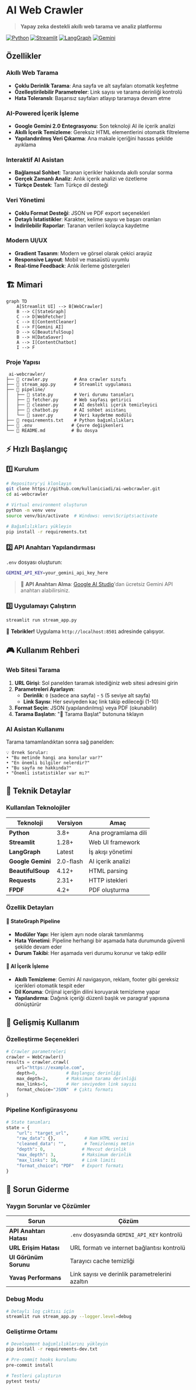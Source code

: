# AI Web Crawler

> **Yapay zeka destekli akıllı web tarama ve analiz platformu**

[![Python](https://img.shields.io/badge/Python-3.8+-blue.svg)](https://python.org)
[![Streamlit](https://img.shields.io/badge/Streamlit-1.28+-red.svg)](https://streamlit.io)
[![LangGraph](https://img.shields.io/badge/LangGraph-Latest-green.svg)](https://langchain.com)
[![Gemini](https://img.shields.io/badge/Google_Gemini-2.0--flash-orange.svg)](https://ai.google.dev)

##  Özellikler

###  **Akıllı Web Tarama**
- **Çoklu Derinlik Tarama**: Ana sayfa ve alt sayfaları otomatik keşfetme
- **Özelleştirilebilir Parametreler**: Link sayısı ve tarama derinliği kontrolü
- **Hata Toleranslı**: Başarısız sayfaları atlayıp taramaya devam etme

###  **AI-Powered İçerik İşleme**
- **Google Gemini 2.0 Entegrasyonu**: Son teknoloji AI ile içerik analizi
- **Akıllı İçerik Temizleme**: Gereksiz HTML elementlerini otomatik filtreleme
- **Yapılandırılmış Veri Çıkarma**: Ana makale içeriğini hassas şekilde ayıklama

###  **Interaktif AI Asistan**
- **Bağlamsal Sohbet**: Taranan içerikler hakkında akıllı sorular sorma
- **Gerçek Zamanlı Analiz**: Anlık içerik analizi ve özetleme
- **Türkçe Destek**: Tam Türkçe dil desteği

### **Veri Yönetimi**
- **Çoklu Format Desteği**: JSON ve PDF export seçenekleri
- **Detaylı İstatistikler**: Karakter, kelime sayısı ve başarı oranları
- **İndirilebilir Raporlar**: Taranan verileri kolayca kaydetme

###  **Modern UI/UX**
- **Gradient Tasarım**: Modern ve görsel olarak çekici arayüz
- **Responsive Layout**: Mobil ve masaüstü uyumlu
- **Real-time Feedback**: Anlık ilerleme göstergeleri

## 🏗️ Mimari

```mermaid
graph TD
    A[Streamlit UI] --> B[WebCrawler]
    B --> C[StateGraph]
    C --> D[WebFetcher]
    C --> E[ContentCleaner] 
    E --> F[Gemini AI]
    D --> G[BeautifulSoup]
    B --> H[DataSaver]
    A --> I[ContentChatbot]
    I --> F
```

###  Proje Yapısı
```
 ai-webcrawler/
├── 📄 crawler.py          # Ana crawler sınıfı
├── 📄 stream_app.py       # Streamlit uygulaması
├── 📂 pipeline/
│   ├── 📄 state.py        # Veri durumu tanımları
│   ├── 📄 fetcher.py      # Web sayfası getirici
│   ├── 📄 cleaner.py      # AI destekli içerik temizleyici
│   ├── 📄 chatbot.py      # AI sohbet asistanı
│   └── 📄 saver.py        # Veri kaydetme modülü
├── 📄 requirements.txt    # Python bağımlılıkları
├── 📄 .env               # Çevre değişkenleri
└── 📄 README.md          # Bu dosya
```

## ⚡ Hızlı Başlangıç

### 1️⃣ Kurulum

```bash
# Repository'yi klonlayın
git clone https://github.com/kullaniciadi/ai-webcrawler.git
cd ai-webcrawler

# Virtual environment oluşturun
python -m venv venv
source venv/bin/activate  # Windows: venv\Scripts\activate

# Bağımlılıkları yükleyin
pip install -r requirements.txt
```

### 2️⃣ API Anahtarı Yapılandırması

`.env` dosyası oluşturun:

```bash
GEMINI_API_KEY=your_gemini_api_key_here
```

> 🔑 **API Anahtarı Alma**: [Google AI Studio](https://makersuite.google.com/app/apikey)'dan ücretsiz Gemini API anahtarı alabilirsiniz.

### 3️⃣ Uygulamayı Çalıştırın

```bash
streamlit run stream_app.py
```

🎉 **Tebrikler!** Uygulama `http://localhost:8501` adresinde çalışıyor.

## 🎮 Kullanım Rehberi

### **Web Sitesi Tarama**

1. **URL Girişi**: Sol panelden taramak istediğiniz web sitesi adresini girin
2. **Parametreleri Ayarlayın**:
   - **Derinlik**: `0` (sadece ana sayfa) - `5` (5 seviye alt sayfa)
   - **Link Sayısı**: Her seviyeden kaç link takip edileceği (1-10)
3. **Format Seçin**: JSON (yapılandırılmış) veya PDF (okunabilir)
4. **Tarama Başlatın**: "🚀 Tarama Başlat" butonuna tıklayın

### **AI Asistan Kullanımı**

Tarama tamamlandıktan sonra sağ panelden:

```
💡 Örnek Sorular:
• "Bu metinde hangi ana konular var?"
• "En önemli bilgiler nelerdir?"
• "Bu sayfa ne hakkında?"
• "Önemli istatistikler var mı?"
```

## 🔧 Teknik Detaylar

### **Kullanılan Teknolojiler**

| Teknoloji | Versiyon | Amaç |
|-----------|----------|------|
| **Python** | 3.8+ | Ana programlama dili |
| **Streamlit** | 1.28+ | Web UI framework |
| **LangGraph** | Latest | İş akışı yönetimi |
| **Google Gemini** | 2.0-flash | AI içerik analizi |
| **BeautifulSoup** | 4.12+ | HTML parsing |
| **Requests** | 2.31+ | HTTP istekleri |
| **FPDF** | 4.2+ | PDF oluşturma |

### **Özellik Detayları**

#### 🔄 **StateGraph Pipeline**
- **Modüler Yapı**: Her işlem ayrı node olarak tanımlanmış
- **Hata Yönetimi**: Pipeline herhangi bir aşamada hata durumunda güvenli şekilde devam eder
- **Durum Takibi**: Her aşamada veri durumu korunur ve takip edilir

#### 🧠 **AI İçerik İşleme**
- **Akıllı Temizleme**: Gemini AI navigasyon, reklam, footer gibi gereksiz içerikleri otomatik tespit eder
- **Dil Koruma**: Orijinal içeriğin dilini koruyarak temizleme yapar
- **Yapılandırma**: Dağınık içeriği düzenli başlık ve paragraf yapısına dönüştürür

## 🚀 Gelişmiş Kullanım

### **Özelleştirme Seçenekleri**

```python
# Crawler parametreleri
crawler = WebCrawler()
results = crawler.crawl(
    url="https://example.com",
    depth=0,           # Başlangıç derinliği
    max_depth=2,       # Maksimum tarama derinliği  
    max_links=5,       # Her seviyeden link sayısı
    format_choice="JSON"  # Çıktı formatı
)
```

### **Pipeline Konfigürasyonu**

```python
# State tanımları
state = {
    "url": "target_url",
    "raw_data": {},           # Ham HTML verisi
    "cleaned_data": "",       # Temizlenmiş metin
    "depth": 0,              # Mevcut derinlik
    "max_depth": 3,          # Maksimum derinlik
    "max_links": 10,         # Link limiti
    "format_choice": "PDF"   # Export formatı
}
```

## 🐛 Sorun Giderme

### **Yaygın Sorunlar ve Çözümler**

| Sorun | Çözüm |
|-------|-------|
|  **API Anahtarı Hatası** | `.env` dosyasında `GEMINI_API_KEY` kontrolü |
|  **URL Erişim Hatası** | URL formatı ve internet bağlantısı kontrolü |
|  **UI Görünüm Sorunu** | Tarayıcı cache temizliği |
|  **Yavaş Performans** | Link sayısı ve derinlik parametrelerini azaltın |

### **Debug Modu**

```bash
# Detaylı log çıktısı için
streamlit run stream_app.py --logger.level=debug
```
### **Geliştirme Ortamı**

```bash
# Development bağımlılıklarını yükleyin
pip install -r requirements-dev.txt

# Pre-commit hooks kurulumu
pre-commit install

# Testleri çalıştırın
pytest tests/
```
